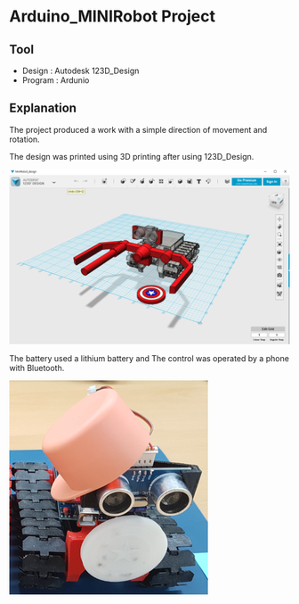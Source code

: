 # Arduino_MINIRobot Project

## Tool

- Design : Autodesk 123D_Design
- Program : Ardunio

## Explanation

The project produced a work with a simple direction of movement and rotation.

The design was printed using 3D printing after using 123D_Design.

![default](image/tool_design.png)


The battery used a lithium battery and The control was operated by a phone with Bluetooth.

![default](image/robot.PNG)
